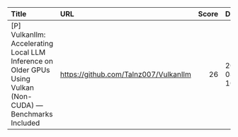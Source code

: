 | Title                                                                                                       | URL                                   |   Score | Date                |
|:------------------------------------------------------------------------------------------------------------|:--------------------------------------|--------:|:--------------------|
| [P] VulkanIlm: Accelerating Local LLM Inference on Older GPUs Using Vulkan (Non-CUDA) — Benchmarks Included | https://github.com/Talnz007/VulkanIlm |      26 | 2025-08-11 10:01:27 |